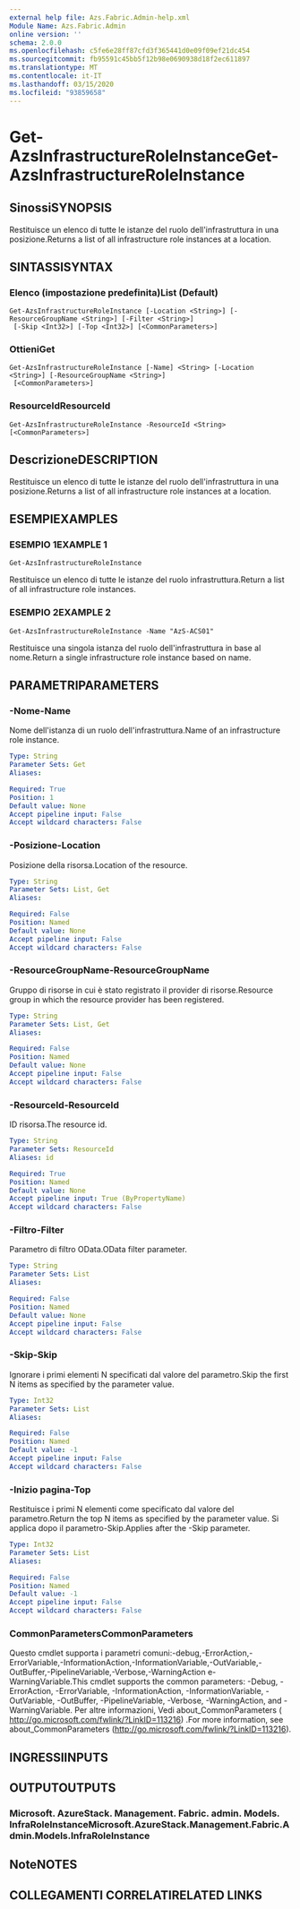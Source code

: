 ```yaml
---
external help file: Azs.Fabric.Admin-help.xml
Module Name: Azs.Fabric.Admin
online version: ''
schema: 2.0.0
ms.openlocfilehash: c5fe6e28ff87cfd3f365441d0e09f09ef21dc454
ms.sourcegitcommit: fb95591c45bb5f12b98e0690938d18f2ec611897
ms.translationtype: MT
ms.contentlocale: it-IT
ms.lasthandoff: 03/15/2020
ms.locfileid: "93859658"
---
```

# <span data-ttu-id="d4b7a-101">Get-AzsInfrastructureRoleInstance</span><span class="sxs-lookup"><span data-stu-id="d4b7a-101">Get-AzsInfrastructureRoleInstance</span></span>

## <span data-ttu-id="d4b7a-102">Sinossi</span><span class="sxs-lookup"><span data-stu-id="d4b7a-102">SYNOPSIS</span></span>
<span data-ttu-id="d4b7a-103">Restituisce un elenco di tutte le istanze del ruolo dell'infrastruttura in una posizione.</span><span class="sxs-lookup"><span data-stu-id="d4b7a-103">Returns a list of all infrastructure role instances at a location.</span></span>

## <span data-ttu-id="d4b7a-104">SINTASSI</span><span class="sxs-lookup"><span data-stu-id="d4b7a-104">SYNTAX</span></span>

### <span data-ttu-id="d4b7a-105">Elenco (impostazione predefinita)</span><span class="sxs-lookup"><span data-stu-id="d4b7a-105">List (Default)</span></span>
```
Get-AzsInfrastructureRoleInstance [-Location <String>] [-ResourceGroupName <String>] [-Filter <String>]
 [-Skip <Int32>] [-Top <Int32>] [<CommonParameters>]
```

### <span data-ttu-id="d4b7a-106">Ottieni</span><span class="sxs-lookup"><span data-stu-id="d4b7a-106">Get</span></span>
```
Get-AzsInfrastructureRoleInstance [-Name] <String> [-Location <String>] [-ResourceGroupName <String>]
 [<CommonParameters>]
```

### <span data-ttu-id="d4b7a-107">ResourceId</span><span class="sxs-lookup"><span data-stu-id="d4b7a-107">ResourceId</span></span>
```
Get-AzsInfrastructureRoleInstance -ResourceId <String> [<CommonParameters>]
```

## <span data-ttu-id="d4b7a-108">Descrizione</span><span class="sxs-lookup"><span data-stu-id="d4b7a-108">DESCRIPTION</span></span>
<span data-ttu-id="d4b7a-109">Restituisce un elenco di tutte le istanze del ruolo dell'infrastruttura in una posizione.</span><span class="sxs-lookup"><span data-stu-id="d4b7a-109">Returns a list of all infrastructure role instances at a location.</span></span>

## <span data-ttu-id="d4b7a-110">ESEMPI</span><span class="sxs-lookup"><span data-stu-id="d4b7a-110">EXAMPLES</span></span>

### <span data-ttu-id="d4b7a-111">ESEMPIO 1</span><span class="sxs-lookup"><span data-stu-id="d4b7a-111">EXAMPLE 1</span></span>
```
Get-AzsInfrastructureRoleInstance
```

<span data-ttu-id="d4b7a-112">Restituisce un elenco di tutte le istanze del ruolo infrastruttura.</span><span class="sxs-lookup"><span data-stu-id="d4b7a-112">Return a list of all infrastructure role instances.</span></span>

### <span data-ttu-id="d4b7a-113">ESEMPIO 2</span><span class="sxs-lookup"><span data-stu-id="d4b7a-113">EXAMPLE 2</span></span>
```
Get-AzsInfrastructureRoleInstance -Name "AzS-ACS01"
```

<span data-ttu-id="d4b7a-114">Restituisce una singola istanza del ruolo dell'infrastruttura in base al nome.</span><span class="sxs-lookup"><span data-stu-id="d4b7a-114">Return a single infrastructure role instance based on name.</span></span>

## <span data-ttu-id="d4b7a-115">PARAMETRI</span><span class="sxs-lookup"><span data-stu-id="d4b7a-115">PARAMETERS</span></span>

### <span data-ttu-id="d4b7a-116">-Nome</span><span class="sxs-lookup"><span data-stu-id="d4b7a-116">-Name</span></span>
<span data-ttu-id="d4b7a-117">Nome dell'istanza di un ruolo dell'infrastruttura.</span><span class="sxs-lookup"><span data-stu-id="d4b7a-117">Name of an infrastructure role instance.</span></span>

```yaml
Type: String
Parameter Sets: Get
Aliases:

Required: True
Position: 1
Default value: None
Accept pipeline input: False
Accept wildcard characters: False
```

### <span data-ttu-id="d4b7a-118">-Posizione</span><span class="sxs-lookup"><span data-stu-id="d4b7a-118">-Location</span></span>
<span data-ttu-id="d4b7a-119">Posizione della risorsa.</span><span class="sxs-lookup"><span data-stu-id="d4b7a-119">Location of the resource.</span></span>

```yaml
Type: String
Parameter Sets: List, Get
Aliases:

Required: False
Position: Named
Default value: None
Accept pipeline input: False
Accept wildcard characters: False
```

### <span data-ttu-id="d4b7a-120">-ResourceGroupName</span><span class="sxs-lookup"><span data-stu-id="d4b7a-120">-ResourceGroupName</span></span>
<span data-ttu-id="d4b7a-121">Gruppo di risorse in cui è stato registrato il provider di risorse.</span><span class="sxs-lookup"><span data-stu-id="d4b7a-121">Resource group in which the resource provider has been registered.</span></span>

```yaml
Type: String
Parameter Sets: List, Get
Aliases:

Required: False
Position: Named
Default value: None
Accept pipeline input: False
Accept wildcard characters: False
```

### <span data-ttu-id="d4b7a-122">-ResourceId</span><span class="sxs-lookup"><span data-stu-id="d4b7a-122">-ResourceId</span></span>
<span data-ttu-id="d4b7a-123">ID risorsa.</span><span class="sxs-lookup"><span data-stu-id="d4b7a-123">The resource id.</span></span>

```yaml
Type: String
Parameter Sets: ResourceId
Aliases: id

Required: True
Position: Named
Default value: None
Accept pipeline input: True (ByPropertyName)
Accept wildcard characters: False
```

### <span data-ttu-id="d4b7a-124">-Filtro</span><span class="sxs-lookup"><span data-stu-id="d4b7a-124">-Filter</span></span>
<span data-ttu-id="d4b7a-125">Parametro di filtro OData.</span><span class="sxs-lookup"><span data-stu-id="d4b7a-125">OData filter parameter.</span></span>

```yaml
Type: String
Parameter Sets: List
Aliases:

Required: False
Position: Named
Default value: None
Accept pipeline input: False
Accept wildcard characters: False
```

### <span data-ttu-id="d4b7a-126">-Skip</span><span class="sxs-lookup"><span data-stu-id="d4b7a-126">-Skip</span></span>
<span data-ttu-id="d4b7a-127">Ignorare i primi elementi N specificati dal valore del parametro.</span><span class="sxs-lookup"><span data-stu-id="d4b7a-127">Skip the first N items as specified by the parameter value.</span></span>

```yaml
Type: Int32
Parameter Sets: List
Aliases:

Required: False
Position: Named
Default value: -1
Accept pipeline input: False
Accept wildcard characters: False
```

### <span data-ttu-id="d4b7a-128">-Inizio pagina</span><span class="sxs-lookup"><span data-stu-id="d4b7a-128">-Top</span></span>
<span data-ttu-id="d4b7a-129">Restituisce i primi N elementi come specificato dal valore del parametro.</span><span class="sxs-lookup"><span data-stu-id="d4b7a-129">Return the top N items as specified by the parameter value.</span></span>
<span data-ttu-id="d4b7a-130">Si applica dopo il parametro-Skip.</span><span class="sxs-lookup"><span data-stu-id="d4b7a-130">Applies after the -Skip parameter.</span></span>

```yaml
Type: Int32
Parameter Sets: List
Aliases:

Required: False
Position: Named
Default value: -1
Accept pipeline input: False
Accept wildcard characters: False
```

### <span data-ttu-id="d4b7a-131">CommonParameters</span><span class="sxs-lookup"><span data-stu-id="d4b7a-131">CommonParameters</span></span>
<span data-ttu-id="d4b7a-132">Questo cmdlet supporta i parametri comuni:-debug,-ErrorAction,-ErrorVariable,-InformationAction,-InformationVariable,-OutVariable,-OutBuffer,-PipelineVariable,-Verbose,-WarningAction e-WarningVariable.</span><span class="sxs-lookup"><span data-stu-id="d4b7a-132">This cmdlet supports the common parameters: -Debug, -ErrorAction, -ErrorVariable, -InformationAction, -InformationVariable, -OutVariable, -OutBuffer, -PipelineVariable, -Verbose, -WarningAction, and -WarningVariable.</span></span> <span data-ttu-id="d4b7a-133">Per altre informazioni, Vedi about_CommonParameters ( http://go.microsoft.com/fwlink/?LinkID=113216) .</span><span class="sxs-lookup"><span data-stu-id="d4b7a-133">For more information, see about_CommonParameters (http://go.microsoft.com/fwlink/?LinkID=113216).</span></span>

## <span data-ttu-id="d4b7a-134">INGRESSI</span><span class="sxs-lookup"><span data-stu-id="d4b7a-134">INPUTS</span></span>

## <span data-ttu-id="d4b7a-135">OUTPUT</span><span class="sxs-lookup"><span data-stu-id="d4b7a-135">OUTPUTS</span></span>

### <span data-ttu-id="d4b7a-136">Microsoft. AzureStack. Management. Fabric. admin. Models. InfraRoleInstance</span><span class="sxs-lookup"><span data-stu-id="d4b7a-136">Microsoft.AzureStack.Management.Fabric.Admin.Models.InfraRoleInstance</span></span>

## <span data-ttu-id="d4b7a-137">Note</span><span class="sxs-lookup"><span data-stu-id="d4b7a-137">NOTES</span></span>

## <span data-ttu-id="d4b7a-138">COLLEGAMENTI CORRELATI</span><span class="sxs-lookup"><span data-stu-id="d4b7a-138">RELATED LINKS</span></span>
